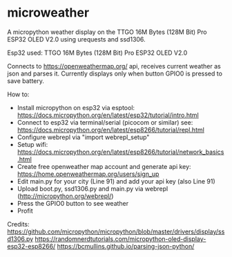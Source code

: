 # microweather
A micropython weather display on the TTGO 16M Bytes (128M Bit) Pro ESP32 OLED V2.0 using urequests and ssd1306.

Esp32 used: TTGO 16M Bytes (128M Bit) Pro ESP32 OLED V2.0

Connects to https://openweathermap.org/ api, receives current weather as json and parses it.
Currently displays only when button GPIO0 is pressed to save battery.

How to:
- Install micropython on esp32 via esptool: https://docs.micropython.org/en/latest/esp32/tutorial/intro.html
- Connect to esp32 via terminal/serial (picocom or similar) see: https://docs.micropython.org/en/latest/esp8266/tutorial/repl.html
- Configure webrepl via "import webrepl_setup"
- Setup wifi: https://docs.micropython.org/en/latest/esp8266/tutorial/network_basics.html
- Create free openweather map account and generate api key: https://home.openweathermap.org/users/sign_up
- Edit main.py for your city (Line 91) and add your api key (also Line 91)
- Upload boot.py, ssd1306.py and main.py via webrepl (http://micropython.org/webrepl/)
- Press the GPIO0 button to see weather
- Profit

Credits: 
https://github.com/micropython/micropython/blob/master/drivers/display/ssd1306.py
https://randomnerdtutorials.com/micropython-oled-display-esp32-esp8266/
https://bcmullins.github.io/parsing-json-python/
